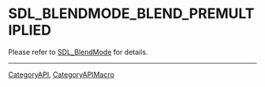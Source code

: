 # SDL_BLENDMODE_BLEND_PREMULTIPLIED

Please refer to [SDL_BlendMode](SDL_BlendMode) for details.

----
[CategoryAPI](CategoryAPI), [CategoryAPIMacro](CategoryAPIMacro)

